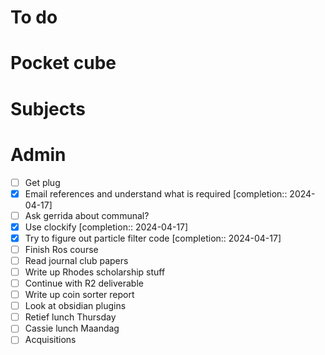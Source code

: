 # To do

# Pocket cube

# Subjects

# Admin
- [ ] Get plug
- [x] Email references and understand what is required  [completion:: 2024-04-17]
- [ ] Ask gerrida about communal?
- [x] Use clockify  [completion:: 2024-04-17]
- [x] Try to figure out particle filter code  [completion:: 2024-04-17]
- [ ] Finish Ros course
- [ ] Read journal club papers
- [ ] Write up Rhodes scholarship stuff
- [ ] Continue with R2 deliverable
- [ ] Write up coin sorter report
- [ ] Look at obsidian plugins
- [ ] Retief lunch Thursday
- [ ] Cassie lunch Maandag
- [ ] Acquisitions